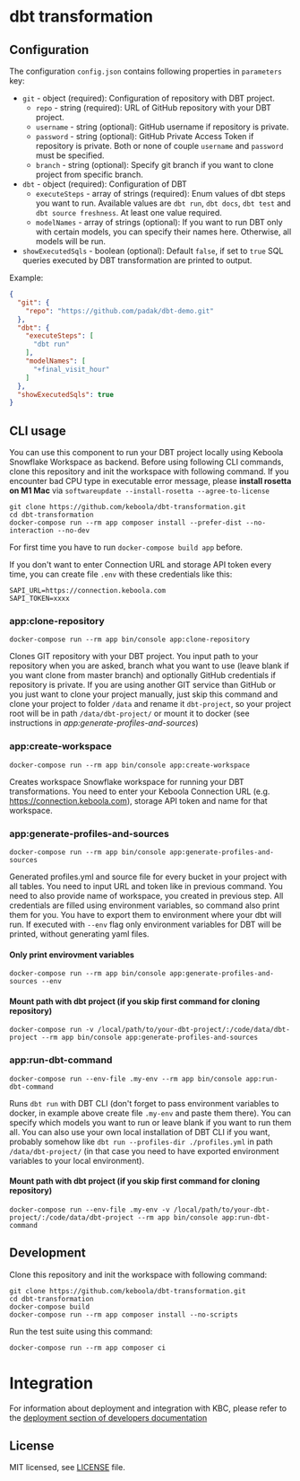 
# dbt transformation

## Configuration

The configuration `config.json` contains following properties in `parameters` key:
- `git` - object (required): Configuration of repository with DBT project.
    - `repo` - string (required): URL of GitHub repository with your DBT project.
    - `username` - string (optional): GitHub username if repository is private.
    - `password` - string (optional): GitHub Private Access Token if repository is private. Both or none of couple `username` and `password` must be specified.
    - `branch` - string (optional): Specify git branch if you want to clone project from specific branch.
- `dbt` - object (required): Configuration of DBT
    - `executeSteps` - array of strings (required): Enum values of dbt steps you want to run. Available values are `dbt run`, `dbt docs`, `dbt test` and `dbt source freshness`. At least one value required.
    - `modelNames` - array of strings (optional): If you want to run DBT only with certain models, you can specify their names here. Otherwise, all models will be run.
- `showExecutedSqls` - boolean (optional): Default `false`, if set to `true` SQL queries executed by DBT transformation are printed to output.

Example:
```json
{
  "git": {
    "repo": "https://github.com/padak/dbt-demo.git"
  },
  "dbt": {
    "executeSteps": [
      "dbt run"
    ],
    "modelNames": [
      "+final_visit_hour"
    ]
  },
  "showExecutedSqls": true
}
```

## CLI usage


You can use this component to run your DBT project locally using Keboola Snowflake Workspace as backend. Before using following CLI commands, clone this repository and init the workspace with following command. If you encounter bad CPU type in executable error message, please **install rosetta on M1 Mac** via `softwareupdate --install-rosetta --agree-to-license` 

```shell
git clone https://github.com/keboola/dbt-transformation.git
cd dbt-transformation
docker-compose run --rm app composer install --prefer-dist --no-interaction --no-dev
```

For first time you have to run `docker-compose build app` before. 

If you don't want to enter Connection URL and storage API token every time, you can create file `.env` with these credentials like this:
```dotenv
SAPI_URL=https://connection.keboola.com
SAPI_TOKEN=xxxx
```

### app:clone-repository
```shell
docker-compose run --rm app bin/console app:clone-repository
```
Clones GIT repository with your DBT project. You input path to your repository when you are asked, branch what you want to use (leave blank if you want clone from master branch) and optionally GitHub credentials if repository is private. If you are using another GIT service than GitHub or you just want to clone your project manually, just skip this command and clone your project to folder `/data` and rename it `dbt-project`, so your project root will be in path `/data/dbt-project/` or mount it to docker (see instructions in *app:generate-profiles-and-sources*)

### app:create-workspace
```shell
docker-compose run --rm app bin/console app:create-workspace
```
Creates workspace Snowflake workspace for running your DBT transformations. You need to enter your Keboola Connection URL (e.g. https://connection.keboola.com), storage API token and name for that workspace.

### app:generate-profiles-and-sources
```shell
docker-compose run --rm app bin/console app:generate-profiles-and-sources
```
Generated profiles.yml and source file for every bucket in your project with all tables. You need to input URL and token like in previous command. You need to also provide name of workspace, you created in previous step. All credentials are filled using environment variables, so command also print them for you. You have to export them to environment where your dbt will run. If executed with `--env` flag only environment variables for DBT will be printed, without generating yaml files.
#### Only print envirovment variables
```shell
docker-compose run --rm app bin/console app:generate-profiles-and-sources --env
```
#### Mount path with dbt project (if you skip first command for cloning repository)
```shell
docker-compose run -v /local/path/to/your-dbt-project/:/code/data/dbt-project --rm app bin/console app:generate-profiles-and-sources
```

### app:run-dbt-command
```shell
docker-compose run --env-file .my-env --rm app bin/console app:run-dbt-command
```
Runs `dbt run` with DBT CLI (don't forget to pass environment variables to docker, in example above create file `.my-env` and paste them there). You can specify which models you want to run or leave blank if you want to run them all. You can also use your own local installation of DBT CLI if you want, probably somehow like `dbt run --profiles-dir ./profiles.yml` in path `/data/dbt-project/` (in that case you need to have exported environment variables to your local environment).

#### Mount path with dbt project (if you skip first command for cloning repository)
```shell
docker-compose run --env-file .my-env -v /local/path/to/your-dbt-project/:/code/data/dbt-project --rm app bin/console app:run-dbt-command
```

## Development
 
Clone this repository and init the workspace with following command:

```shell
git clone https://github.com/keboola/dbt-transformation.git
cd dbt-transformation
docker-compose build
docker-compose run --rm app composer install --no-scripts
```

Run the test suite using this command:

```shell
docker-compose run --rm app composer ci
```
 
# Integration

For information about deployment and integration with KBC, please refer to the [deployment section of developers documentation](https://developers.keboola.com/extend/component/deployment/) 

## License

MIT licensed, see [LICENSE](./LICENSE) file.

